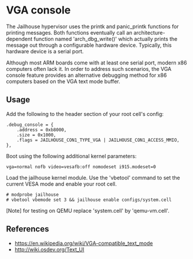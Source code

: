 VGA console
===========

The Jailhouse hypervisor uses the printk and panic_printk functions for
printing messages. Both functions eventually call an architecture-dependent
function named 'arch_dbg_write()' which actually prints the message out
through a configurable hardware device. Typically, this hardware device
is a serial port.

Although most ARM boards come with at least one serial port, modern x86
computers often lack it. In order to address such scenarios, the VGA console
feature provides an alternative debugging method for x86 computers based on
the VGA text mode buffer.


Usage
-----

Add the following to the header section of your root cell's config:

    .debug_console = {
        .address = 0xb8000,
        .size = 0x1000,
        .flags = JAILHOUSE_CON1_TYPE_VGA | JAILHOUSE_CON1_ACCESS_MMIO,
    },

Boot using the following additional kernel parameters:

    vga=normal nofb video=vesafb:off nomodeset i915.modeset=0

Load the jailhouse kernel module. Use the 'vbetool' command to set the
current VESA mode and enable your root cell.

    # modprobe jailhouse
    # vbetool vbemode set 3 && jailhouse enable configs/system.cell

[Note] for testing on QEMU replace 'system.cell' by 'qemu-vm.cell'.


References
----------

- https://en.wikipedia.org/wiki/VGA-compatible_text_mode
- http://wiki.osdev.org/Text_UI
